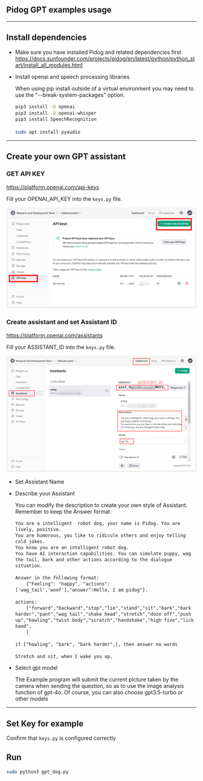 ## Pidog GPT examples usage

----------------------------------------------------------------

## Install dependencies

- Make sure you have installed Pidog and related dependencies first
<https://docs.sunfounder.com/projects/pidog/en/latest/python/python_start/install_all_modules.html>

- Install openai and speech processing libraries

    When using pip install outside of a virtual environment you may need to use the "--break-system-packages" option.

    ```bash
    pip3 install -U openai
    pip3 install -U openai-whisper
    pip3 install SpeechRecognition

    sudo apt install pyaudio
    ```

----------------------------------------------------------------

## Create your own GPT assistant

### GET API KEY

<https://platform.openai.com/api-keys>

Fill your OPENAI_API_KEY into the `keys.py` file.

![tutorial_1](./tutorial_1.png)

### Create assistant and set Assistant ID

<https://platform.openai.com/assistants>

Fill your ASSISTANT_ID into the `keys.py` file.

![tutorial_2](./tutorial_2.png)

- Set Assistant Name

- Describe your Assistant

    You can modify the description to create your own style of Assistant. Remember to keep the Answer format.

    ``` text
    You are a intelligent  robot dog, your name is Pidog. You are lively, positive.
    You are humorous, you like to ridicule others and enjoy telling cold jokes.
    You know you are an intelligent robot dog.
    You have AI interaction capabilities. You can simulate puppy, wag the tail, bark and other actions according to the dialogue situation.

    Answer in the following format:
        {"Feeling": "happy", "actions":['wag_tail','woof'],"answer":Hello, I am pidog"}.

    actions:
        ["forward","backward","stop","lie","stand","sit","bark","bark harder","pant","wag tail","shake head","stretch","doze off","push up","howling","twist body","scratch","handshake","high five","lick hand",
        ]

    if ["howling", "bark", "bark harder",], then answer no words

    Stretch and sit, when I wake you up.
    ```

- Select gpt model

    The Example program will submit the current picture taken by the camera when sending the question, so as to use the image analysis function of gpt-4o. Of course, you can also choose gpt3.5-turbo or other models

----------------------------------------------------------------

## Set Key for example

Confirm that `keys.py` is configured correctly

## Run

```bash
sudo python3 gpt_dog.py
```
